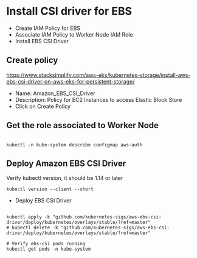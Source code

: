 # Install CSI driver for EBS
 - Create IAM Policy for EBS
 - Associate IAM Policy to Worker Node IAM Role
 - Install EBS CSI Driver

## Create policy

https://www.stacksimplify.com/aws-eks/kubernetes-storage/install-aws-ebs-csi-driver-on-aws-eks-for-persistent-storage/

- Name: Amazon_EBS_CSI_Driver
- Description: Policy for EC2 Instances to access Elastic Block Store
- Click on Create Policy


## Get the role associated to Worker Node
 ```shell

kubectl -n kube-system describe configmap aws-auth

```

## Deploy Amazon EBS CSI Driver
Verify kubectl version, it should be 1.14 or later

```shell
kubectl version --client --short

```

- Deploy EBS CSI Driver

```shell

kubectl apply -k "github.com/kubernetes-sigs/aws-ebs-csi-driver/deploy/kubernetes/overlays/stable/?ref=master"
# kubectl delete -k "github.com/kubernetes-sigs/aws-ebs-csi-driver/deploy/kubernetes/overlays/stable/?ref=master"

# Verify ebs-csi pods running
kubectl get pods -n kube-system

```

